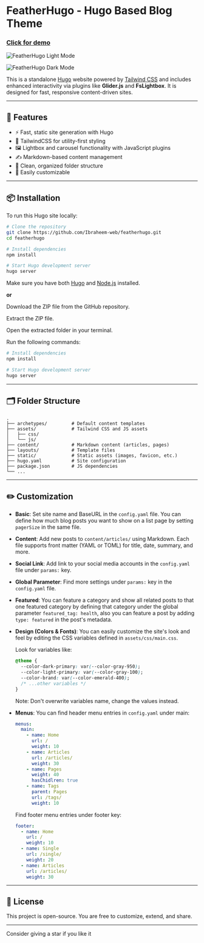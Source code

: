 # FeatherHugo - Hugo Based Blog Theme
### [Click for demo](https://ibraheemguides.netlify.app/)

![FeatherHugo Light Mode](./featherhugo-light.png)

![FeatherHugo Dark Mode](./featurehugo-dark.png)

This is a standalone [Hugo](https://gohugo.io/) website powered by [Tailwind CSS](https://tailwindcss.com/) and includes enhanced interactivity via plugins like **Glider.js** and **FsLightbox**. It is designed for fast, responsive content-driven sites.

---

## 🚀 Features

- ⚡ Fast, static site generation with Hugo
- 🎨 TailwindCSS for utility-first styling
- 🖼️ Lightbox and carousel functionality with JavaScript plugins
- ✍️ Markdown-based content management
- 📁 Clean, organized folder structure
- 🔧 Easily customizable

---

## 📦 Installation

To run this Hugo site locally:

```bash
# Clone the repository
git clone https://github.com/Ibraheem-web/featherhugo.git
cd featherhugo

# Install dependencies
npm install

# Start Hugo development server
hugo server
```

Make sure you have both [Hugo](https://gohugo.io/getting-started/installing/) and [Node.js](https://nodejs.org/) installed.

**or**

Download the ZIP file from the GitHub repository.

Extract the ZIP file.

Open the extracted folder in your terminal.

Run the following commands:

```bash
# Install dependencies
npm install

# Start Hugo development server
hugo server
```

---

## 🗂️ Folder Structure

```
.
├── archetypes/         # Default content templates
├── assets/             # Tailwind CSS and JS assets
│   ├── css/
│   └── js/
├── content/            # Markdown content (articles, pages)
├── layouts/            # Template files
├── static/             # Static assets (images, favicon, etc.)
├── hugo.yaml           # Site configuration
├── package.json        # JS dependencies
└── ...
```

---

## ✏️ Customization

- **Basic**: Set site name and BaseURL in the `config.yaml` file. You can define how much blog posts you want to show on a list page by setting `pagerSize` in the same file.
- **Content**: Add new posts to `content/articles/` using Markdown. Each file supports front matter (YAML or TOML) for title, date, summary, and more.
- **Social Link**: Add link to your social media accounts in the `config.yaml` file under `params:` key.
- **Global Parameter**: Find more settings under `params:` key in the `config.yaml` file.
- **Featured**: You can feature a category and show all related posts to that one featured category by defining that category under the global parameter `featured_tag: health`, also you can feature a post by adding `type: featured` in the post's metadata.
- **Design (Colors & Fonts)**: You can easily customize the site's look and feel by editing the CSS variables defined in `assets/css/main.css`.

  Look for variables like:

  ```css
  @theme {
    --color-dark-primary: var(--color-gray-950);
    --color-light-primary: var(--color-gray-100);
    --color-brand: var(--color-emerald-400);
    /* ...other variables */
  }
  ```

  Note: Don't overwrite variables name, change the values instead.

- **Menus**: You can find header menu entries in `config.yaml` under main:

  ```yaml
  menus:
    main:
      - name: Home
        url: /
        weight: 10
      - name: Articles
        url: /articles/
        weight: 30
      - name: Pages
        weight: 40
        hasChidlren: true
      - name: Tags
        parent: Pages
        url: /tags/
        weight: 10
  ```  

  Find footer menu entries under footer key:

  ```yaml
  footer:
    - name: Home
      url: /
      weight: 10
    - name: Single
      url: /single/
      weight: 20
    - name: Articles
      url: /articles/
      weight: 30
  ```
---

## 📄 License

This project is open-source. You are free to customize, extend, and share.

---

Consider giving a star if you like it
